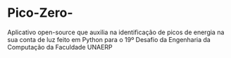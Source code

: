 # Pico-Zero-
Aplicativo open-source que auxilia na identificação de picos de energia na sua conta de luz feito em Python para o 19º Desafio da Engenharia da Computação da Faculdade UNAERP
